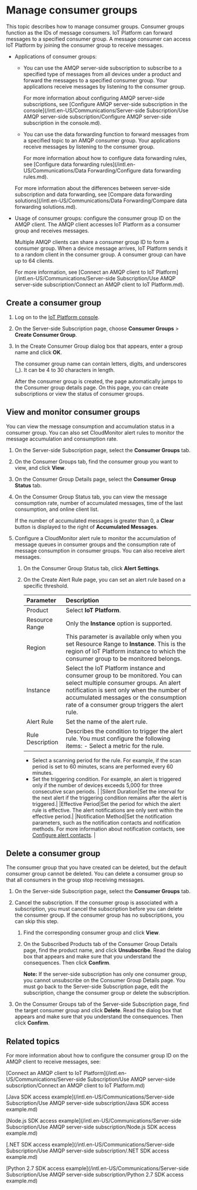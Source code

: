 # Manage consumer groups

This topic describes how to manage consumer groups. Consumer groups function as the IDs of message consumers. IoT Platform can forward messages to a specified consumer group. A message consumer can access IoT Platform by joining the consumer group to receive messages.

-   Applications of consumer groups:

    -   You can use the AMQP server-side subscription to subscribe to a specified type of messages from all devices under a product and forward the messages to a specified consumer group. Your applications receive messages by listening to the consumer group.

        For more information about configuring AMQP server-side subscriptions, see [Configure AMQP server-side subscription in the console](/intl.en-US/Communications/Server-side Subscription/Use AMQP server-side subscription/Configure AMQP server-side subscription in the console.md).

    -   You can use the data forwarding function to forward messages from a specified topic to an AMQP consumer group. Your applications receive messages by listening to the consumer group.

        For more information about how to configure data forwarding rules, see [Configure data forwarding rules](/intl.en-US/Communications/Data Forwarding/Configure data forwarding rules.md).

    For more information about the differences between server-side subscription and data forwarding, see [Compare data forwarding solutions](/intl.en-US/Communications/Data Forwarding/Compare data forwarding solutions.md).

-   Usage of consumer groups: configure the consumer group ID on the AMQP client. The AMQP client accesses IoT Platform as a consumer group and receives messages.

    Multiple AMQP clients can share a consumer group ID to form a consumer group. When a device message arrives, IoT Platform sends it to a random client in the consumer group. A consumer group can have up to 64 clients.

    For more information, see [Connect an AMQP client to IoT Platform](/intl.en-US/Communications/Server-side Subscription/Use AMQP server-side subscription/Connect an AMQP client to IoT Platform.md).


## Create a consumer group

1.  Log on to the [IoT Platform console](http://iot.console.aliyun.com/).

2.  On the Server-side Subscription page, choose **Consumer Groups** \> **Create Consumer Group**.

3.  In the Create Consumer Group dialog box that appears, enter a group name and click **OK**.

    The consumer group name can contain letters, digits, and underscores \(\_\). It can be 4 to 30 characters in length.

    After the consumer group is created, the page automatically jumps to the Consumer group details page. On this page, you can create subscriptions or view the status of consumer groups.


## View and monitor consumer groups

You can view the message consumption and accumulation status in a consumer group. You can also set CloudMonitor alert rules to monitor the message accumulation and consumption rate.

1.  On the Server-side Subscription page, select the **Consumer Groups** tab.

2.  On the Consumer Groups tab, find the consumer group you want to view, and click **View**.

3.  On the Consumer Group Details page, select the **Consumer Group Status** tab.

4.  On the Consumer Group Status tab, you can view the message consumption rate, number of accumulated messages, time of the last consumption, and online client list.

    If the number of accumulated messages is greater than 0, a **Clear** button is displayed to the right of **Accumulated Messages**.

5.  Configure a CloudMonitor alert rule to monitor the accumulation of message queues in consumer groups and the consumption rate of message consumption in consumer groups. You can also receive alert messages.

    1.  On the Consumer Group Status tab, click **Alert Settings**.

    2.  On the Create Alert Rule page, you can set an alert rule based on a specific threshold.

        |Parameter|Description|
        |:--------|:----------|
        |Product|Select **IoT Platform**.|
        |Resource Range|Only the **Instance** option is supported.|
        |Region|This parameter is available only when you set Resource Range to **Instance**. This is the region of IoT Platform instance to which the consumer group to be monitored belongs.|
        |Instance|Select the IoT Platform instance and consumer group to be monitored. You can select multiple consumer groups. An alert notification is sent only when the number of accumulated messages or the consumption rate of a consumer group triggers the alert rule. |
        |Alert Rule|Set the name of the alert rule.|
        |Rule Description|Describes the condition to trigger the alert rule. You must configure the following items:         -   Select a metric for the rule.
        -   Select a scanning period for the rule. For example, if the scan period is set to 60 minutes, scans are performed every 60 minutes.
        -   Set the triggering condition. For example, an alert is triggered only if the number of devices exceeds 5,000 for three consecutive scan periods. |
        |Silent Duration|Set the interval for the next alert if the triggering condition remains after the alert is triggered.|
        |Effective Period|Set the period for which the alert rule is effective. The alert notifications are only sent within the effective period.|
        |Notification Method|Set the notification parameters, such as the notification contacts and notification methods. For more information about notification contacts, see [Configure alert contacts](https://www.alibabacloud.com/help/doc-detail/131982.htm). |


## Delete a consumer group

The consumer group that you have created can be deleted, but the default consumer group cannot be deleted. You can delete a consumer group so that all consumers in the group stop receiving messages.

1.  On the Server-side Subscription page, select the **Consumer Groups** tab.

2.  Cancel the subscription. If the consumer group is associated with a subscription, you must cancel the subscription before you can delete the consumer group. If the consumer group has no subscriptions, you can skip this step.

    1.  Find the corresponding consumer group and click **View**.

    2.  On the Subscribed Products tab of the Consumer Group Details page, find the product name, and click **Unsubscribe**. Read the dialog box that appears and make sure that you understand the consequences. Then click **Confirm**.

        **Note:** If the server-side subscription has only one consumer group, you cannot unsubscribe on the Consumer Group Details page. You must go back to the Server-side Subscription page, edit the subscription, change the consumer group or delete the subscription.

3.  On the Consumer Groups tab of the Server-side Subscription page, find the target consumer group and click **Delete**. Read the dialog box that appears and make sure that you understand the consequences. Then click **Confirm**.


## Related topics

For more information about how to configure the consumer group ID on the AMQP client to receive messages, see:

[Connect an AMQP client to IoT Platform](/intl.en-US/Communications/Server-side Subscription/Use AMQP server-side subscription/Connect an AMQP client to IoT Platform.md)

[Java SDK access example](/intl.en-US/Communications/Server-side Subscription/Use AMQP server-side subscription/Java SDK access example.md)

[Node.js SDK access example](/intl.en-US/Communications/Server-side Subscription/Use AMQP server-side subscription/Node.js SDK access example.md)

[.NET SDK access example](/intl.en-US/Communications/Server-side Subscription/Use AMQP server-side subscription/.NET SDK access example.md)

[Python 2.7 SDK access example](/intl.en-US/Communications/Server-side Subscription/Use AMQP server-side subscription/Python 2.7 SDK access example.md)

